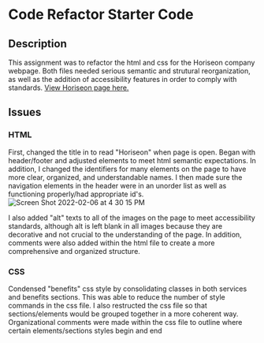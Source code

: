 # Code Refactor Starter Code

## Description 
This assignment was to refactor the html and css for the Horiseon company webpage. Both files needed serious semantic and strutural reorganization, as well as the addition of accessibility features in order to comply with standards. 
[View Horiseon page here.](https://laynewegenast.github.io/htmlhomework/)

## Issues

### HTML
First, changed the title in <head> to read "Horiseon" when page is open.
Began with header/footer and adjusted elements to meet html semantic expectations. In addition, I changed the identifiers for many elements on the page to have more clear, organized, and understandable names. I then made sure the navigation elements in the header were in an unorder list as well as functioning properly/had appropriate id's. 
![Screen Shot 2022-02-06 at 4 30 15 PM](https://user-images.githubusercontent.com/96094719/152705169-4ad79826-ca5d-4eed-90a6-60836df5b18f.png)

I also added "alt" texts to all of the images on the page to meet accessibility standards, although alt is left blank in all images because they are decorative and not crucial to the understanding of the page. In addition, comments were also added within the html file to create a more comprehensive and organized structure.

### CSS
Condensed "benefits" css style by consolidating classes in both services and benefits sections. This was able to reduce the number of style commands in the css file. I also restructed the css file so that sections/elements would be grouped together in a more coherent way. Organizational comments were made within the css file to outline where certain elements/sections styles begin and end